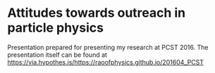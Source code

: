 # Attitudes towards outreach in particle physics

Presentation prepared for presenting my research at PCST 2016. The presentation itself can be found at https://via.hypothes.is/https://raoofphysics.github.io/201604_PCST
